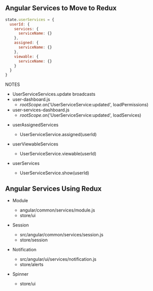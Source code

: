 ## Angular Services to Move to Redux

```js
state.userServices = {
  userId: {
    services: {
      serviceName: {}
    },
    assigned: {
      serviceName: {}
    },
    viewable: {
      serviceName: {}
    }
  }
}
```

NOTES

- UserServiceServices.update broadcasts
- user-dashboard.js
  - $rootScope.$on('UserServiceService:updated', loadPermissions)
- user-services-dashboard.js
  - $rootScope.$on('UserServiceService:updated', loadServices)

* userAssignedServices

  - UserServiceService.assigned(userId)

* userViewableServices

  - UserServiceService.viewable(userId)

* userServices
  - UserServiceService.show(userId)

## Angular Services Using Redux

- Module

  - angular/common/services/module.js
  - store/ui

- Session

  - src/angular/common/services/session.js
  - store/session

- Notification

  - src/angular/ui/services/notification.js
  - store/alerts

- Spinner
  - store/ui
